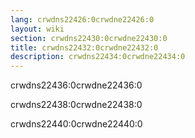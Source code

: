 ```yaml
---
lang: crwdns22426:0crwdne22426:0
layout: wiki
section: crwdns22430:0crwdne22430:0
title: crwdns22432:0crwdne22432:0
description: crwdns22434:0crwdne22434:0
---
```


crwdns22436:0crwdne22436:0

crwdns22438:0crwdne22438:0

crwdns22440:0crwdne22440:0
